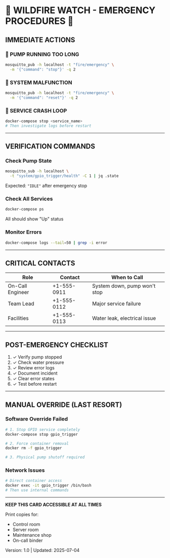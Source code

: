 # 🚨 WILDFIRE WATCH - EMERGENCY PROCEDURES 🚨

## IMMEDIATE ACTIONS

### 🔴 PUMP RUNNING TOO LONG
```bash
mosquitto_pub -h localhost -t "fire/emergency" \
  -m '{"command": "stop"}' -q 2
```

### 🔴 SYSTEM MALFUNCTION
```bash
mosquitto_pub -h localhost -t "fire/emergency" \
  -m '{"command": "reset"}' -q 2
```

### 🔴 SERVICE CRASH LOOP
```bash
docker-compose stop <service_name>
# Then investigate logs before restart
```

---

## VERIFICATION COMMANDS

### Check Pump State
```bash
mosquitto_sub -h localhost \
  -t "system/gpio_trigger/health" -C 1 | jq .state
```
Expected: `"IDLE"` after emergency stop

### Check All Services
```bash
docker-compose ps
```
All should show "Up" status

### Monitor Errors
```bash
docker-compose logs --tail=50 | grep -i error
```

---

## CRITICAL CONTACTS

| Role | Contact | When to Call |
|------|---------|--------------|
| On-Call Engineer | +1-555-0911 | System down, pump won't stop |
| Team Lead | +1-555-0112 | Major service failure |
| Facilities | +1-555-0113 | Water leak, electrical issue |

---

## POST-EMERGENCY CHECKLIST

1. ✓ Verify pump stopped
2. ✓ Check water pressure
3. ✓ Review error logs
4. ✓ Document incident
5. ✓ Clear error states
6. ✓ Test before restart

---

## MANUAL OVERRIDE (LAST RESORT)

### Software Override Failed
```bash
# 1. Stop GPIO service completely
docker-compose stop gpio_trigger

# 2. Force container removal
docker rm -f gpio_trigger

# 3. Physical pump shutoff required
```

### Network Issues
```bash
# Direct container access
docker exec -it gpio_trigger /bin/bash
# Then use internal commands
```

---

**KEEP THIS CARD ACCESSIBLE AT ALL TIMES**

Print copies for:
- Control room
- Server room  
- Maintenance shop
- On-call binder

Version: 1.0 | Updated: 2025-07-04
